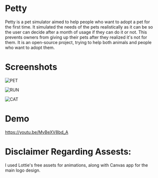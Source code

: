 # Petty
Petty is a pet simulator aimed to help people who want to adopt a pet for the first time. It simulated the needs of the pets realistically as it can be so the user can decide after a month of usage if they can do it or not. This prevents owners from giving up their pets after they realized it's not for them. It is an open-source project, trying to help both animals and people who want to adopt them.

# Screenshots

![PET](https://github.com/ogulcansarioglu/Petty-First-Time-Pet-Adoption-Experince-Simulator-/assets/93154247/625e72aa-0af6-49e6-beb9-fafae8b62ed9)

![RUN](https://github.com/ogulcansarioglu/Petty-First-Time-Pet-Adoption-Experince-Simulator-/assets/93154247/fbe0cd12-054e-4cb4-8992-9c80f9adaecc)

![CAT](https://github.com/ogulcansarioglu/Petty-First-Time-Pet-Adoption-Experince-Simulator-/assets/93154247/dd966701-a3ad-43e9-a428-937605ed44bb)

# Demo

https://youtu.be/MvBeXV8bd_A

# Disclaimer Regarding Assests:

I used Lottie's free assets for animations, along with Canvas app for the main logo design. 

